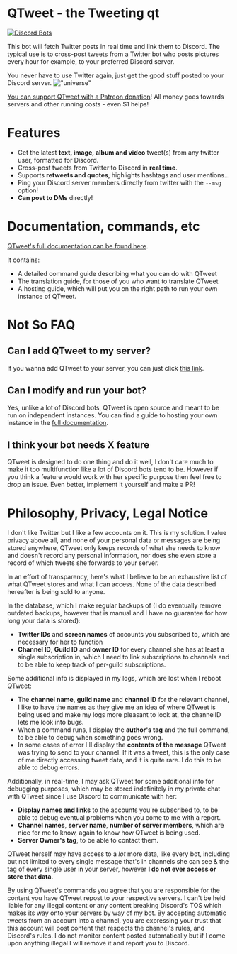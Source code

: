 # QTweet - the Tweeting qt

[![Discord Bots](https://discordbots.org/api/widget/433615162394804224.svg)](https://discordbots.org/bot/433615162394804224)

This bot will fetch Twitter posts in real time and link them to Discord. The typical use is to cross-post tweets from a Twitter bot who posts pictures every hour for example, to your preferred Discord
server.

You never have to use Twitter again, just get the good stuff posted to your Discord server.
!["universe"](img/preview.png?raw=true "A QT tweeting")

[You can support QTweet with a Patreon donation](https://www.patreon.com/atomheartother)! All money goes towards servers and other running costs - even \$1 helps!

# Features

- Get the latest **text, image, album and video** tweet(s) from any twitter user, formatted for Discord.
- Cross-post tweets from Twitter to Discord in **real time**.
- Supports **retweets and quotes**, highlights hashtags and user mentions...
- Ping your Discord server members directly from twitter with the `--msg` option!
- **Can post to DMs** directly!

# Documentation, commands, etc
[QTweet's full documentation can be found here](https://docs.google.com/document/d/1LGxfhxptioc653pqJaY5owwpZmzTg4rggqwBYcgO73I/edit?usp=sharing).

It contains:
- A detailed command guide describing what you can do with QTweet
- The translation guide, for those of you who want to translate QTweet
- A hosting guide, which will put you on the right path to run your own instance of QTweet.

# Not So FAQ

## Can I add QTweet to my server?

If you wanna add QTweet to your server, you can just click [this link](https://discordapp.com/oauth2/authorize?client_id=433615162394804224&scope=bot&permissions=51264).

## Can I modify and run your bot?

Yes, unlike a lot of Discord bots, QTweet is open source and meant to be run on independent instances. You can find a guide to hosting your own instance in the [full documentation](https://docs.google.com/document/d/1LGxfhxptioc653pqJaY5owwpZmzTg4rggqwBYcgO73I/edit?usp=sharing).

## I think your bot needs X feature

QTweet is designed to do one thing and do it well, I don't care much to make it too multifunction like a lot of Discord bots tend to be. However if you think a feature would work with her specific purpose then feel free to drop an issue. Even better, implement it yourself and make a PR!

# Philosophy, Privacy, Legal Notice

I don't like Twitter but I like a few accounts on it. This is my solution. I value privacy above all, and none of your personal data or messages are being stored anywhere, QTweet only keeps records of what she needs to know and doesn't record any personal information, nor does she even store a record of which tweets she forwards to your server.

In an effort of transparency, here's what I believe to be an exhaustive list of what QTweet stores and what I can access. None of the data described hereafter is being sold to anyone.

In the database, which I make regular backups of (I do eventually remove outdated backups, however that is manual and I have no guarantee for how long your data is stored):

- **Twitter IDs** and **screen names** of accounts you subscribed to, which are necessary for her to function
- **Channel ID**, **Guild ID** and **owner ID** for every channel she has at least a single subscription in, which I need to link subscriptions to channels and to be able to keep track of per-guild subscriptions.

Some additional info is displayed in my logs, which are lost when I reboot QTweet:

- The **channel name**, **guild name** and **channel ID** for the relevant channel, I like to have the names as they give me an idea of where QTweet is being used and make my logs more pleasant to look at, the channelID lets me look into bugs.
- When a command runs, I display the **author's tag** and the full command, to be able to debug when something goes wrong.
- In some cases of error I'll display the **contents of the message** QTweet was trying to send to your channel. If it was a tweet, this is the only case of me directly accessing tweet data, and it is quite rare. I do this to be able to debug errors.

Additionally, in real-time, I may ask QTweet for some additional info for debugging purposes, which may be stored indefinitely in my private chat with QTweet since I use Discord to communicate with her:

- **Display names and links** to the accounts you're subscribed to, to be able to debug eventual problems when you come to me with a report.
- **Channel names**, **server name**, **number of server members**, which are nice for me to know, again to know how QTweet is being used.
- **Server Owner's tag**, to be able to contact them.

QTweet herself may have access to a _lot_ more data, like every bot, including but not limited to every single message that's in channels she can see & the tag of every single user in your server, however **I do not ever access or store that data**.

By using QTweet's commands you agree that you are responsible for the content you have QTweet repost to your respective servers. I can't be held liable for any illegal content or any content breaking Discord's TOS which makes its way onto your servers by way of my bot. By accepting automatic tweets from an account into a channel, you are expressing your trust that this account will post content that respects the channel's rules, and Discord's rules. I do not monitor content posted automatically but if I come upon anything illegal I will remove it and report you to Discord.
